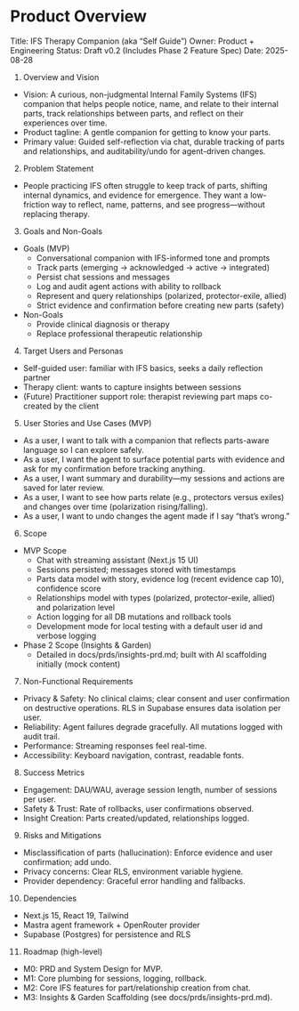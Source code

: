 # Product Overview

Title: IFS Therapy Companion (aka “Self Guide”)
Owner: Product + Engineering
Status: Draft v0.2 (Includes Phase 2 Feature Spec)
Date: 2025-08-28

1. Overview and Vision
- Vision: A curious, non-judgmental Internal Family Systems (IFS) companion that helps people notice, name, and relate to their internal parts, track relationships between parts, and reflect on their experiences over time.
- Product tagline: A gentle companion for getting to know your parts.
- Primary value: Guided self-reflection via chat, durable tracking of parts and relationships, and auditability/undo for agent-driven changes.

2. Problem Statement
- People practicing IFS often struggle to keep track of parts, shifting internal dynamics, and evidence for emergence. They want a low-friction way to reflect, name, patterns, and see progress—without replacing therapy.

3. Goals and Non-Goals
- Goals (MVP)
  - Conversational companion with IFS-informed tone and prompts
  - Track parts (emerging → acknowledged → active → integrated)
  - Persist chat sessions and messages
  - Log and audit agent actions with ability to rollback
  - Represent and query relationships (polarized, protector-exile, allied)
  - Strict evidence and confirmation before creating new parts (safety)
- Non-Goals
  - Provide clinical diagnosis or therapy
  - Replace professional therapeutic relationship

4. Target Users and Personas
- Self-guided user: familiar with IFS basics, seeks a daily reflection partner
- Therapy client: wants to capture insights between sessions
- (Future) Practitioner support role: therapist reviewing part maps co-created by the client

5. User Stories and Use Cases (MVP)
- As a user, I want to talk with a companion that reflects parts-aware language so I can explore safely.
- As a user, I want the agent to surface potential parts with evidence and ask for my confirmation before tracking anything.
- As a user, I want summary and durability—my sessions and actions are saved for later review.
- As a user, I want to see how parts relate (e.g., protectors versus exiles) and changes over time (polarization rising/falling).
- As a user, I want to undo changes the agent made if I say “that’s wrong.”

6. Scope
- MVP Scope
  - Chat with streaming assistant (Next.js 15 UI)
  - Sessions persisted; messages stored with timestamps
  - Parts data model with story, evidence log (recent evidence cap 10), confidence score
  - Relationships model with types (polarized, protector-exile, allied) and polarization level
  - Action logging for all DB mutations and rollback tools
  - Development mode for local testing with a default user id and verbose logging
- Phase 2 Scope (Insights & Garden)
  - Detailed in docs/prds/insights-prd.md; built with AI scaffolding initially (mock content)

7. Non-Functional Requirements
- Privacy & Safety: No clinical claims; clear consent and user confirmation on destructive operations. RLS in Supabase ensures data isolation per user.
- Reliability: Agent failures degrade gracefully. All mutations logged with audit trail.
- Performance: Streaming responses feel real-time.
- Accessibility: Keyboard navigation, contrast, readable fonts.

8. Success Metrics
- Engagement: DAU/WAU, average session length, number of sessions per user.
- Safety & Trust: Rate of rollbacks, user confirmations observed.
- Insight Creation: Parts created/updated, relationships logged.

9. Risks and Mitigations
- Misclassification of parts (hallucination): Enforce evidence and user confirmation; add undo.
- Privacy concerns: Clear RLS, environment variable hygiene.
- Provider dependency: Graceful error handling and fallbacks.

10. Dependencies
- Next.js 15, React 19, Tailwind
- Mastra agent framework + OpenRouter provider
- Supabase (Postgres) for persistence and RLS

11. Roadmap (high-level)
- M0: PRD and System Design for MVP.
- M1: Core plumbing for sessions, logging, rollback.
- M2: Core IFS features for part/relationship creation from chat.
- M3: Insights & Garden Scaffolding (see docs/prds/insights-prd.md).

